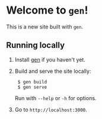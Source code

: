 # Welcome to `gen`!

This is a new site built with `gen`.

## Running locally

1. Install [gen] if you haven't yet.

2. Build and serve the site locally:

        $ gen build
        $ gen serve

    Run with `--help` or `-h` for options.

3. Go to `http://localhost:3000`.

[gen]: https://github.com/astrophena/gen#installation
